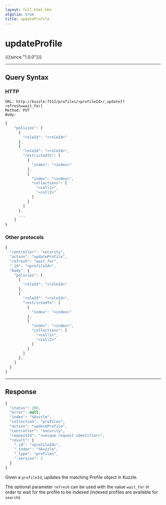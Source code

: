 ```yaml
---
layout: full.html.hbs
algolia: true
title: updateProfile
---
```



# updateProfile

{{{since "1.0.0"}}}



---

## Query Syntax

### HTTP

```http
URL: http://kuzzle:7512/profiles/<profileId>/_update[?refresh=wait_for]
Method: PUT  
Body:
```

```js
{
    "policies": [
      {
        "roleId": "<roleId>"
      },
      {
        "roleId": "<roleId>",
        "restrictedTo": [
          {
            "index": "<index>"
          },
          {
            "index": "<index>",
            "collections": [
              "<coll1>",
              "<coll2>"
            ]
          }
        ]
      },
      ...
    ]
}
```

### Other protocols

```js
{
  "controller": "security",
  "action": "updateProfile",
  "refresh": "wait_for",
  "_id": "<profileId>",
  "body": {
    "policies": [
      {
        "roleId": "<roleId>"
      },
      {
        "roleId": "<roleId>",
        "restrictedTo": [
          {
            "index": "<index>"
          },
          {
            "index": "<index>",
            "collections": [
              "<coll1>",
              "<coll2>"
            ]
          }
        ]
      },
    ]
  }
}
```

---

## Response

```javascript
{
  "status": 200,                     
  "error": null,                     
  "index": "%kuzzle",
  "collection": "profiles",
  "action": "updateProfile",
  "controller": "security",
  "requestId": "<unique request identifier>",
  "result": {
    "_id": "<profileId>",
    "_index": "%kuzzle",
    "_type": "profiles",
    "_version": 2
  }
}
```

Given a `profileId`, updates the matching Profile object in Kuzzle.

The optional parameter `refresh` can be used
with the value `wait_for` in order to wait for the profile to be indexed (indexed profiles are available for `search`).
